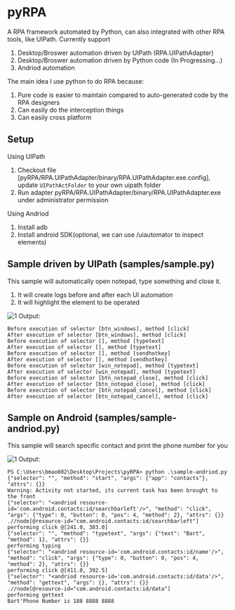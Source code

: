 # pyRPA
A RPA framework automated by Python, can also integrated with other RPA tools, like UIPath. Currently support
1. Desktop/Broswer automation driven by UIPath (RPA.UIPathAdapter)
2. Desktop/Broswer automation driven by Python code (In Progressing...)
3. Andriod automation

The main idea I use python to do RPA because:
1. Pure code is easier to maintain compared to auto-generated code by the RPA designers
2. Can easily do the interception things
3. Can easily cross platform

## Setup
Using UIPath
1. Checkout file [pyRPA/RPA.UIPathAdapter/binary/RPA.UIPathAdapter.exe.config], update `UIPathActFolder` to your own uipath folder
2. Run adapter pyRPA/RPA.UIPathAdapter/binary/RPA.UIPathAdapter.exe under administrator permission 

Using Andriod
1. Install adb
2. Install android SDK(optional, we can use <android sdk>/uiautomator to inspect elements)

## Sample driven by UIPath (samples/sample.py)

This sample will automatically open notepad, type something and close it. 
1. It will create logs before and after each UI automation
2. It will highlight the element to be operated

![1](https://user-images.githubusercontent.com/4489728/51222515-0bba3280-1979-11e9-9a9d-d77e718f1d1a.gif)
Output:
```code
Before execution of selector [btn_windows], method [click]
After execution of selector [btn_windows], method [click]
Before execution of selector [], method [typetext]
After execution of selector [], method [typetext]
Before execution of selector [], method [sendhotkey]
After execution of selector [], method [sendhotkey]
Before execution of selector [win_notepad], method [typetext]
After execution of selector [win_notepad], method [typetext]
Before execution of selector [btn_notepad_close], method [click]
After execution of selector [btn_notepad_close], method [click]
Before execution of selector [btn_notepad_cancel], method [click]
After execution of selector [btn_notepad_cancel], method [click]
```

## Sample on Android (samples/sample-andriod.py)
This sample will search specific contact and print the phone number for you

![1](https://user-images.githubusercontent.com/4489728/51382853-d701d300-1b52-11e9-8d34-b3d82716dc8f.gif)
Output:
```code
PS C:\Users\bmao002\Desktop\Projects\pyRPA> python .\sample-andriod.py
{"selector": "", "method": "start", "args": {"app": "contacts"}, "attrs": {}}
Warning: Activity not started, its current task has been brought to the front
{"selector": "<andriod resource-id='com.android.contacts:id/searchbarleft'/>", "method": "click", "args": {"type": 0, "button": 0, "pos": 4, "method": 2}, "attrs": {}}
.//node[@resource-id="com.android.contacts:id/searchbarleft"]
performing click @[241.0, 303.0]
{"selector": "", "method": "typetext", "args": {"text": "Bart", "method": 1}, "attrs": {}}
performing typing
{"selector": "<andriod resource-id='com.android.contacts:id/name'/>", "method": "click", "args": {"type": 0, "button": 0, "pos": 4, "method": 2}, "attrs": {}}
performing click @[411.0, 392.5]
{"selector": "<andriod resource-id='com.android.contacts:id/data'/>", "method": "gettext", "args": {}, "attrs": {}}
.//node[@resource-id="com.android.contacts:id/data"]
performing gettext
Bart'Phone Number is 188 8888 8888
```

